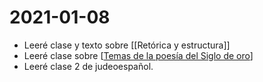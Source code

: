 # 2021-01-08

- Leeré clase y texto sobre [[Retórica y estructura]]
- Leeré clase sobre [[Temas de la poesía del Siglo de oro]]
- Leeré clase 2 de judeoespañol.

[//begin]: # "Autogenerated link references for markdown compatibility"
[Recursos poéticos]: recursos-poéticos "Recursos Poéticos"
[Temas de la poesía del Siglo de oro]: temas-de-la-poesía-del-siglo-de-oro "Temas de la poesía del Siglo de Oro"
[//end]: # "Autogenerated link references"